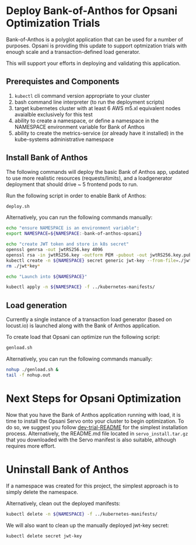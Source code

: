 # Deploy Bank-of-Anthos for Opsani Optimization Trials

Bank-of-Anthos is a polyglot application that can be used for a number of purposes. Opsani is providing this update to support optmization trials with enough scale and a transaction-defined load generator.

This will support your efforts in deploying and validating this application.

## Prerequistes and Components

1. `kubectl` cli command version appropriate to your cluster
2. bash command line interpreter (to run the deployment scripts)
3. target kubernetes cluster with at least 6 AWS m5.xl equivalent nodes avaialble exclusively for this test
4. ability to create a namespace, or define a namespace in the NAMESPACE environment variable for Bank of Anthos
5. ability to create the metrics-service (or already have it installed) in the kube-systems administrative namespace

## Install Bank of Anthos

The following commands will deploy the basic Bank of Anthos app, updated to use more realistic resources (requests/limits), and a loadgenerator deployment that should drive ~ 5 frontend pods to run.

Run the following script in order to enable Bank of Anthos:

```sh
deploy.sh
```
Alternatively, you can run the following commands manually:

```sh
echo "ensure NAMESPACE is an environment variable":
export NAMESPACE=${NAMESPACE:-bank-of-anthos-opsani}

echo "create JWT token and store in k8s secret"
openssl genrsa -out jwtRS256.key 4096
openssl rsa -in jwtRS256.key -outform PEM -pubout -out jwtRS256.key.pub
kubectl create -n ${NAMESPACE} secret generic jwt-key --from-file=./jwtRS256.key --from-file=./jwtRS256.key.pub
rm ./jwt*key*

echo "Launch into ${NAMESPACE}"

kubectl apply -n ${NAMESPACE} -f ../kubernetes-manifests/
```

## Load generation

Currently a single instance of a transaction load generator (based on locust.io) is launched along with the Bank of Anthos application.

To create load that Opsani can optimize run the following script:

```sh
genload.sh
```
Alternatively, you can run the following commands manually:

```sh
nohup ./genload.sh &
tail -f nohup.out
```
# Next Steps for Opsani Optimization

Now that you have the Bank of Anthos application running with load, it is time to install the Opsani Servo onto your cluster to begin optimization. To do so, we suggest you follow [dev-trial-README](dev-trial/README.md) for the simplest installation process. Alternatively, the README.md file located in `servo_install.tar.gz` that you downloaded with the Servo manifest is also suitable, although requires more effort.

# Uninstall Bank of Anthos

If a namespace was created for this project, the simplest approach is to simply delete the namespace.

Alternatively, clean out the deployed manifests:

```sh
kubectl delete -n ${NAMESPACE} -f ../kubernetes-manifests/
```

We will also want to clean up the manually deployed jwt-key secret:

```sh
kubectl delete secret jwt-key
```


